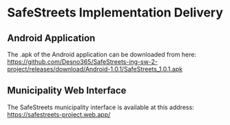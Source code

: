 # SafeStreets Implementation Delivery

## Android Application
The .apk of the Android application can be downloaded from here:
https://github.com/Desno365/SafeStreets-ing-sw-2-project/releases/download/Android-1.0.1/SafeStreets_1.0.1.apk

## Municipality Web Interface
The SafeStreets municipality interface is available at this address:
https://safestreets-project.web.app/
